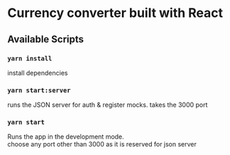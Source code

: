 # Currency converter built with React

## Available Scripts

### `yarn install`
install dependencies

### `yarn start:server`
runs the JSON server for auth & register mocks.
takes the 3000 port

### `yarn start`

Runs the app in the development mode.\
choose any port other than 3000 as it is reserved for json server
